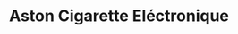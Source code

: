 ---
title: "Aston Cigarette Eléctronique"
url: /eysines/aston-cigarette-electronique/
shop: E-Zigaretten
---